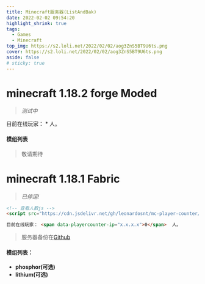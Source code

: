```yaml
---
title: Minecraft服务器(ListAndBak)
date: 2022-02-02 09:54:20
highlight_shrink: true
tags:
  - Games
  - Minecraft
top_img: https://s2.loli.net/2022/02/02/aog3ZnS5BT9U6ts.png
cover: https://s2.loli.net/2022/02/02/aog3ZnS5BT9U6ts.png
aside: false
# sticky: true
---
```


# minecraft 1.18.2 forge Moded 

> *测试中*

<script src="https://cdn.jsdelivr.net/gh/leonardosnt/mc-player-counter/dist/mc-player-counter.min.js"></script>

目前在线玩家： <span data-playercounter-ip="cn-zz-bgp-1.natfrp.cloud:18669">*</span>  人。 

#### 模组列表

>敬请期待

# minecraft 1.18.1 Fabric

> *已停运!*

```html
<!-- 查看人数js -->
<script src="https://cdn.jsdelivr.net/gh/leonardosnt/mc-player-counter/dist/mc-player-counter.min.js"></script>

目前在线玩家： <span data-playercounter-ip="x.x.x.x">0</span>  人。 

```

> 服务器备份在[Github](https://github.com/XwX12596/Fabric118)

#### 模组列表：
- **phosphor(可选)**
- **lithium(可选)**
